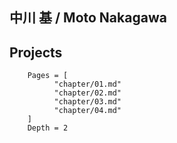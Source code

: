 ## 中川 基 / Moto Nakagawa

## Projects

```@contents
    Pages = [
          "chapter/01.md"
          "chapter/02.md"
          "chapter/03.md"
          "chapter/04.md"
    ]
    Depth = 2
```
